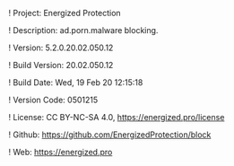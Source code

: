 ! Project: Energized Protection

! Description: ad.porn.malware blocking.

! Version: 5.2.0.20.02.050.12

! Build Version: 20.02.050.12

! Build Date: Wed, 19 Feb 20 12:15:18

! Version Code: 0501215

! License: CC BY-NC-SA 4.0, https://energized.pro/license

! Github: https://github.com/EnergizedProtection/block

! Web: https://energized.pro
